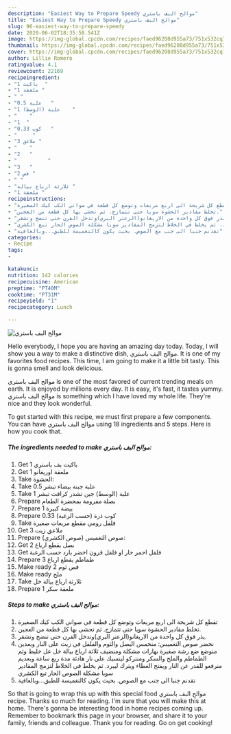 ```yaml
---
description: "Easiest Way to Prepare Speedy موالح البف باستري"
title: "Easiest Way to Prepare Speedy موالح البف باستري"
slug: 96-easiest-way-to-prepare-speedy
date: 2020-06-02T18:35:58.541Z
image: https://img-global.cpcdn.com/recipes/faed96208d955a73/751x532cq70/الصورة-الرئيسية-لوصفةموالح-البف-باستري.jpg
thumbnail: https://img-global.cpcdn.com/recipes/faed96208d955a73/751x532cq70/الصورة-الرئيسية-لوصفةموالح-البف-باستري.jpg
cover: https://img-global.cpcdn.com/recipes/faed96208d955a73/751x532cq70/الصورة-الرئيسية-لوصفةموالح-البف-باستري.jpg
author: Lillie Romero
ratingvalue: 4.1
reviewcount: 22169
recipeingredient:
- "1 باكيت  "
- "1 ملعقة "
- " "
- "0.5 علبة   "
- "1 علبة (الوسط)    "
- "    "
- "1  "
- "0.33 كوب   "
- "     "
- "3 ملاعق "
- "    "
- "2   "
- "          "
- "3   "
- "2 فص "
- " "
- "ثلارثة ارباع بيالة "
- "1 ملعقة "
recipeinstructions:
- "تقطع كل شريحة الى اربع مربعات وتوضع كل قطعة في صواني الكب كيك الصغيرة"
- "تخلط مقادير الحشوة سويا حتى تتمازج. ثم تحشى بها كل قطعة من العجين."
- "يذر فوق كل واحدة من الاريغانو(الزعتر البري)وتدخل الفرن حتى تنضج وتشقر."
- "نحضر صوص التغميس: منحمس البصل والثوم والفلفل في زيت على النار وبعدين منوضع ضع رشة صغيرة بهارات مشكلة ومنضيف ثلاثة ارباع بيالة خل عل خليط وثم الطماطم والملح والسكر ومنتركو ليتسبك على نار هادئة مدة ربع ساعة وبعديم منرفعو للقدر عن النار ويفتح الغطاء ويترك ليبرد. ثم يخلط في الخلاط لتزمج المقادير سويا مشكلة الصوص الحار تبع الكشري"
- "تقدنم جنبا الى جنب مع الصوص. بحيث يكون كالتغميسة للطبق...وبالعافية"
categories:
- Recipe
tags:
- 

katakunci:  
nutrition: 142 calories
recipecuisine: American
preptime: "PT40M"
cooktime: "PT31M"
recipeyield: "1"
recipecategory: Lunch

---
```



![موالح البف باستري](https://img-global.cpcdn.com/recipes/faed96208d955a73/751x532cq70/الصورة-الرئيسية-لوصفةموالح-البف-باستري.jpg)

Hello everybody, I hope you are having an amazing day today. Today, I will show you a way to make a distinctive dish, موالح البف باستري. It is one of my favorites food recipes. This time, I am going to make it a little bit tasty. This is gonna smell and look delicious.

موالح البف باستري is one of the most favored of current trending meals on earth. It is enjoyed by millions every day. It is easy, it's fast, it tastes yummy. موالح البف باستري is something which I have loved my whole life. They're nice and they look wonderful.




To get started with this recipe, we must first prepare a few components. You can have موالح البف باستري using 18 ingredients and 5 steps. Here is how you cook that.

<!--inarticleads1-->

##### The ingredients needed to make موالح البف باستري:

1. Get 1 باكيت بف باستري
1. Get 1 ملعقة اوريغانو
1. Take  الحشوة:
1. Take 0.5 علبة جبنة بيضاء تبشر
1. Take 1 علبة (الوسط) جبن تشدر كرافت تبشر
1. Prepare  بصلة مفرومة بمحضرة الطعام
1. Prepare 1 بيضة كبيرة
1. Prepare 0.33 كوب ذرة (حسب الرغبة)
1. Take  فلفل رومي مقطع مربعات صغيرة
1. Get 3 ملاعق زيت
1. Prepare  صوص التغميس (صوص الكشري):
1. Get 2 بصل يقطع ارباع
1. Get  فلفل احمر حار او فلفل قرون اخضر بارد حسب الرغبة
1. Prepare 3 طماطم يقطع ارباع
1. Make ready 2 فص ثوم
1. Make ready  ملح
1. Take ثلارثة ارباع بيالة خل
1. Prepare 1 ملعقة سكر




<!--inarticleads2-->

##### Steps to make موالح البف باستري:

1. تقطع كل شريحة الى اربع مربعات وتوضع كل قطعة في صواني الكب كيك الصغيرة
1. تخلط مقادير الحشوة سويا حتى تتمازج. ثم تحشى بها كل قطعة من العجين.
1. يذر فوق كل واحدة من الاريغانو(الزعتر البري)وتدخل الفرن حتى تنضج وتشقر.
1. نحضر صوص التغميس: منحمس البصل والثوم والفلفل في زيت على النار وبعدين منوضع ضع رشة صغيرة بهارات مشكلة ومنضيف ثلاثة ارباع بيالة خل عل خليط وثم الطماطم والملح والسكر ومنتركو ليتسبك على نار هادئة مدة ربع ساعة وبعديم منرفعو للقدر عن النار ويفتح الغطاء ويترك ليبرد. ثم يخلط في الخلاط لتزمج المقادير سويا مشكلة الصوص الحار تبع الكشري
1. تقدنم جنبا الى جنب مع الصوص. بحيث يكون كالتغميسة للطبق...وبالعافية




So that is going to wrap this up with this special food موالح البف باستري recipe. Thanks so much for reading. I'm sure that you will make this at home. There's gonna be interesting food in home recipes coming up. Remember to bookmark this page in your browser, and share it to your family, friends and colleague. Thank you for reading. Go on get cooking!
